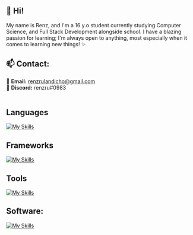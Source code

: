 <h2 align="left">🌱 Hi! </h2>
<p align="left">My name is Renz, and I'm a 16 y.o student currently studying Computer Science, and Full Stack Development alongside school.
I have a blazing passion for learning; I'm always open to anything, most especially when it comes to learning new things! ✨ </p>

<h2>📫 Contact: </h2>

📩 **Email:** renzrulandicho@gmail.com 
<br>
💬 **Discord:** renzru#0983 
<br>
<br>

<h2 align="left">Languages</h2>

[![My Skills](https://skillicons.dev/icons?i=js,ts,html,css,lua,c,cs,cpp,java)](https://skillicons.dev)


<h2 align="left">Frameworks</h2>

[![My Skills](https://skillicons.dev/icons?i=svelte,vue,tailwind,sass)](https://skillicons.dev)

<h2 align="left">Tools</h2>

[![My Skills](https://skillicons.dev/icons?i=nodejs,mongodb,vite,webpack)](https://skillicons.dev)

<h2 align="left">Software:</h2>

[![My Skills](https://skillicons.dev/icons?i=vscode,visualstudio,blender,unity,ps,pr,ae)](https://skillicons.dev)
